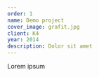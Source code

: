 ```yaml
---
order: 1
name: Demo project
cover_image: grafit.jpg
client: K4
year: 2014
description: Dolor sit amet
---
```


Lorem ipsum
